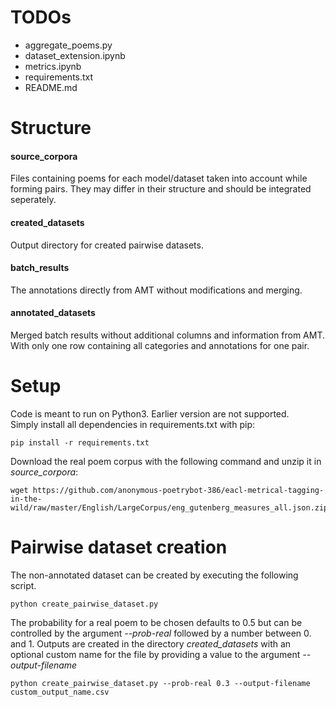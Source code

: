 # TODOs
- aggregate_poems.py
- dataset_extension.ipynb
- metrics.ipynb
- requirements.txt
- README.md


# Structure

#### source_corpora
Files containing poems for each model/dataset taken into account while forming pairs. They may differ in their structure and should be integrated seperately.
#### created_datasets
Output directory for created pairwise datasets.

#### batch_results
The annotations directly from AMT without modifications and merging.

#### annotated_datasets
Merged batch results without additional columns and information from AMT. With only one row containing all categories and annotations for one pair.

# Setup
Code is meant to run on Python3. Earlier version are not supported.<br>
Simply install all dependencies in requirements.txt with pip:
```
pip install -r requirements.txt
```
Download the real poem corpus with the following command and unzip it in *source_corpora*:
```shell
wget https://github.com/anonymous-poetrybot-386/eacl-metrical-tagging-in-the-wild/raw/master/English/LargeCorpus/eng_gutenberg_measures_all.json.zip
```
# Pairwise dataset creation
The non-annotated dataset can be created by executing the following script.
```
python create_pairwise_dataset.py
```
The probability for a real poem to be chosen defaults to 0.5 but can be controlled by the argument *--prob-real* followed by a number between 0. and 1. Outputs are created in the directory *created_datasets*  with an optional custom name for the file by providing a value to the argument *--output-filename*
```
python create_pairwise_dataset.py --prob-real 0.3 --output-filename custom_output_name.csv
```
